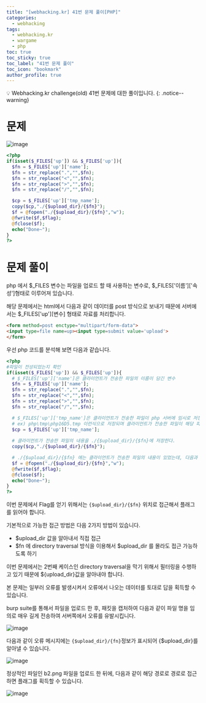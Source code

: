 ```yaml
---
title: "[webhacking.kr] 41번 문제 풀이[PHP]"
categories:
  - webhacking
tags:
  - webhacking.kr
  - wargame
  - php
toc: true
toc_sticky: true
toc_label: "41번 문제 풀이"
toc_icon: "bookmark"
author_profile: true
---
```


💡 Webhacking.kr challenge(old) 41번 문제에 대한 풀이입니다.
{: .notice--warning}

# 문제
  ![image](https://user-images.githubusercontent.com/33647663/152740855-818d3708-9ed6-448c-9c17-c1742358ed25.png)

  ```php
<?php
  if(isset($_FILES['up']) && $_FILES['up']){
    $fn = $_FILES['up']['name'];
    $fn = str_replace(".","",$fn);
    $fn = str_replace("<","",$fn);
    $fn = str_replace(">","",$fn);
    $fn = str_replace("/","",$fn);

    $cp = $_FILES['up']['tmp_name'];
    copy($cp,"./{$upload_dir}/{$fn}");
    $f = @fopen("./{$upload_dir}/{$fn}","w");
    @fwrite($f,$flag);
    @fclose($f);
    echo("Done~");
  }
?>
  ```



# 문제 풀이
  php 에서 $_FILES 변수는 파일을 업로드 할 때 사용하는 변수로, $_FILES['이름']['속성']형태로 이루어져 있습니다.

  해당 문제에서는 html에서 다음과 같이 데이터를 post 방식으로 보내기 때문에 서버에서는 $_FILES['up'][변수] 형태로 자료를 처리합니다.

  ```html
<form method=post enctype="multipart/form-data">
<input type=file name=up><input type=submit value='upload'>
</form>
  ```

  우선 php 코드를 분석해 보면 다음과 같습니다.

  ```php
<?php
  #파일이 전성되었는지 확인
  if(isset($_FILES['up']) && $_FILES['up']){
    # $_FILES['up']['name']은 클라이언트가 전송한 파일의 이름이 담긴 변수
    $fn = $_FILES['up']['name'];
    $fn = str_replace(".","",$fn);
    $fn = str_replace("<","",$fn);
    $fn = str_replace(">","",$fn);
    $fn = str_replace("/","",$fn);

    # $_FILES['up']['tmp_name']은 클라이언트가 전송한 파일이 php 서버에 임시로 저장되는 위치이다.
    # ex) php\tmp\php16D5.tmp 이런식으로 저장되며 클라이언트가 전송한 파일이 해당 파일에 저장된다.
    $cp = $_FILES['up']['tmp_name'];
    
    # 클라이언트가 전송한 파일의 내용을 ./{$upload_dir}/{$fn}에 저장한다.
    copy($cp,"./{$upload_dir}/{$fn}");

    # ./{$upload_dir}/{$fn} 에는 클라이언트가 전송한 파일의 내용이 있었는데, 다음과 같이 $flag정보로 덮어쓴다.
    $f = @fopen("./{$upload_dir}/{$fn}","w");
    @fwrite($f,$flag);
    @fclose($f);
    echo("Done~");
  }
?>
  ```

 이번 문제에서 Flag를 얻기 위해서는 ```{$upload_dir}/{$fn}``` 위치로 접근해서 플래그를 읽어야 합니다. 

 기본적으로 가능한 접근 방법은 다음 2가지 방법이 있습니다.
 - $upload_dir 값을 알아내서 직접 접근
 - $fn 에 directory traversal 방식을 이용해서 $upload_dir 를 몰라도 접근 가능하도록 하기


  이번 문제에서는 2번째 케이스인 directory traversal을 막기 위해서 필터링을 수행하고 있기 때문에 ${upload_dir}값을 알아내야 합니다.

  본 문제는 일부러 오류를 발생시켜서 오류에서 나오는 데이터를 토대로 답을 획득할 수 있습니다. 

  burp suite를 통해서 파일을 업로드 한 후, 패킷을 캡처하여 다음과 같이 파일 명을 임의로 매우 길게 전송하여 서버쪽에서 오류를 유발시킵니다.

  ![image](https://user-images.githubusercontent.com/33647663/152742843-7cd3ba0a-1588-4190-bbab-5ee46e76b918.png)

  다음과 같이 오류 메시지에는 ```{$upload_dir}/{fn}```정보가 표시되어 {$upload_dir}를 알아낼 수 있습니다.

  ![image](https://user-images.githubusercontent.com/33647663/152743039-eb66181b-77be-4c63-b5ed-ee7133750c23.png)

  정상적인 파일인 b2.png 파일을 업로드 한 뒤에, 다음과 같이 해당 경로로 경로로 접근하면 플래그를 획득할 수 있습니다.

  ![image](https://user-images.githubusercontent.com/33647663/152743564-7e619f4d-9111-41b6-8372-0e48bbff85a3.png)
